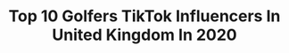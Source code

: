 ---
title: Top 10 Golfers TikTok Influencers In United Kingdom In 2020
description: >-
  Find top golfers TikTok influencers in United Kingdom in 2020. Most popular hashtags: #golfer #fyp #golf #foryou.
platform: TikTok
hits: 9
text_top: Discover the best TikTok influencers on inBeat.
text_bottom: inBeat aggregates 9 TikTok influencers like this in United Kingdom for you to contact.
profiles:
  - username: "alexelwick"
    fullname: >-
      Alex Elwick
    bio: >-
      Follow my INSTA for a DM❤️ SC-Alexelwick123 EMAIL- AELWICK123@GMAIL.COM 💕💧🐬
    location: "United Kingdom"
    followers: 174500
    engagement: 1651
    commentsToLikes: 0.026821
    id: ck9f9rm7x85280j783alkac9p
    verified: false
    hashtags: "#foryoupage, #golftiktok, #foryoupageusa, #fyp"
  - username: "emsay88"
    fullname: >-
      Ems88
    bio: >-
      Isolation golf - the Em way
    location: "United Kingdom"
    followers: 4138
    engagement: 489
    commentsToLikes: 0.049429
    id: ckd0swrtnj3050j23v0urztlf
    verified: false
    hashtags: "#fyp, #golfchick, #golf, #golfing"
  - username: "canyoumakeapar"
    fullname: >-
      canyoumakeapar
    bio: >-
      Sharing the beautiful game one hole at a time
    location: "United Kingdom"
    followers: 10500
    engagement: 679
    commentsToLikes: 0.011421
    id: ckavnng5gy0n60j23ve7bexo6
    verified: false
    hashtags: "#canyoumakeapar, #golfer, #golf, #haha"
  - username: "europeantour"
    fullname: >-
      europeantour
    bio: >-
      Official TikTok account of the European Tour.
    location: "United Kingdom"
    followers: 41000
    engagement: 659
    commentsToLikes: 0.008724
    id: ckav2eqn38j0d0j23lsqdwy5n
    verified: true
    hashtags: "#golfer, #golf, #bmwpga, #cyprusopen"
  - username: "chrisbell151"
    fullname: >-
      Chris Bell
    bio: >-
      Football coaching business entrepreneur, avid photographer and gym bunny!
    location: "United Kingdom"
    followers: 2091
    engagement: 918
    commentsToLikes: 0.078832
    id: ckb92if7jijdn0j23q6hucuqx
    verified: false
    hashtags: "#4u, #lockdown, #fitness, #4upage"
  - username: "mark_mcw27"
    fullname: >-
      Mark
    bio: >-
      Edinburgh 🏴󠁧󠁢󠁳󠁣󠁴󠁿 Since you’re here drop a follow 🙋‍♂️ Target 5K
    location: "United Kingdom"
    followers: 4624
    engagement: 710
    commentsToLikes: 0.025657
    id: ckb0zd06so2id0j23y27xfgpm
    verified: false
    hashtags: "#rugbyfever, #rugby, #comedyreactions, #maximbadyreact"
  - username: "joe.davies77"
    fullname: >-
      Joe Davies
    bio: >-
      Subscribe to my YT ^ 📲promos: Joe.davies.7@icloud.com New mini mix on soundclou
    location: "United Kingdom"
    followers: 146000
    engagement: 1048
    commentsToLikes: 0.013636
    id: ckaifnjs5xoq80i78xqe24zch
    verified: false
    hashtags: "#joke, #foryou, #uk, #lol"
  - username: "hamish99"
    fullname: >-
      Hamish C
    bio: >-
      
    location: "United Kingdom"
    followers: 8134
    engagement: 619
    commentsToLikes: 0.019585
    id: ckaccoa9vi99a0i78v1uveis9
    verified: false
    hashtags: "#fypagee, #london, #houseoftiktok, #4uu"
  - username: "marcusmollison"
    fullname: >-
      marcusmollison
    bio: >-
      Insta- marcusmollison Snap- Mollison99 1/3 of @themollisonbros
    location: "United Kingdom"
    followers: 7527
    engagement: 568
    commentsToLikes: 0.017975
    id: cka6k93cuxy6e0i78vf41d254
    verified: false
    hashtags: "#foryourpage, #foryoupage, #football, #tiktokdance"
---
